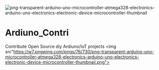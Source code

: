 ![png-transparent-arduino-uno-microcontroller-atmega328-electronics-arduino-uno-electronics-electronic-device-microcontroller-thumbnail](https://user-images.githubusercontent.com/64547645/197797551-f5f7f59f-59a2-403b-872a-27c09cba8a9f.png)
# Ardiuno_Contri
Contribute Open Source diy Ardiuno/IoT projects
<img src"https://w7.pngwing.com/pngs/76/730/png-transparent-arduino-uno-microcontroller-atmega328-electronics-arduino-uno-electronics-electronic-device-microcontroller-thumbnail.png"></img>
